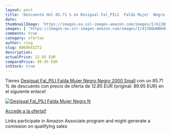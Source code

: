 ```yaml
---
layout: post
title: 'Descuento del 85.71 % en Desigual Fal_PILI  Falda Mujer  Negro  N'
date: 
thumbnailImage: 'https://images-eu.ssl-images-amazon.com/images/I/41JQ0wNBkHL._SL200_.jpg'
images: [ 'https://images-eu.ssl-images-amazon.com/images/I/41JQ0wNBkHL._SL200_.jpg' ]
comments: true
category: ofertas
author: ring
slug: B06XKXSZT2
description:
actualPrice: 12.85 EUR
comparePrice: 89.95 EUR
inStock: true
---
```


Tienes [Desigual Fal_PILI  Falda Mujer  Negro  Negro 2000   Small](https://www.amazon.es/dp/B06XKXSZT2/?tag=tolees-21) con un 85.71 % de descuento con precio de oferta de 12.85 EUR (original: 89.95 EUR) en el siguiente enlace!

[![Desigual Fal_PILI  Falda Mujer  Negro  N](https://images-eu.ssl-images-amazon.com/images/I/41JQ0wNBkHL._SL200_.jpg)](https://www.amazon.es/dp/B06XKXSZT2/?tag=tolees-21)

[Accede a la oferta!!](https://www.amazon.es/dp/B06XKXSZT2/?tag=tolees-21)

Links participate in Amazon Associate program and might generate a comission on qualifying sales


